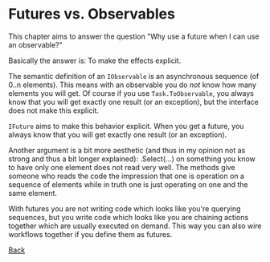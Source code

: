 # Futures vs. Observables

This chapter aims to answer the question "Why use a future when I can use an observable?"

Basically the answer is: To make the effects explicit.

The semantic definition of an `IObservable` is an asynchronous sequence (of 0..n elements).
This means with an observable you do _not_ know how many elements you will get.
Of course if you use `Task.ToObservable`, you always know that you will get exactly one result (or an exception), but the interface does not make this explicit.

`IFuture` aims to make this behavior explicit. 
When you get a future, you always know that you will get exactly one result (or an exception).

Another argument is a bit more aesthetic (and thus in my opinion not as strong and thus a bit longer explained):
.Select(...) on something you know to have only one element does not read very well.
The methods give someone who reads the code the impression that one is operation on a sequence of elements while in truth one is just operating on one and the same element.

With futures you are not writing code which looks like you're querying sequences, but you write code which looks like you are chaining actions together which are usually executed on demand.
This way you can also wire workflows together if you define them as futures.

[Back](README.md)